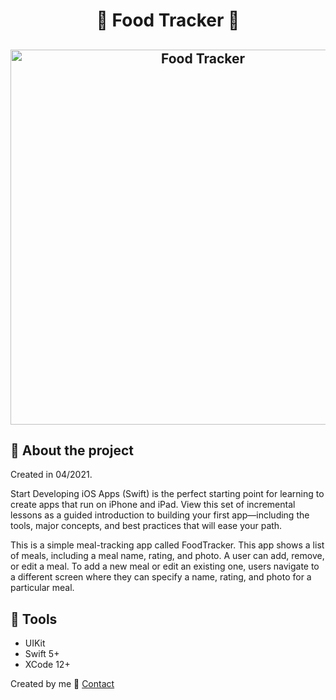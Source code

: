 <h1 align="center">
 🍣 Food Tracker 🥗
</h1>

<h2 align="center">
  <img alt="Food Tracker" src="https://imgur.com/e5qmyRK.png" width="600px"/>
</h2>

## :book:    About the project
<p>
Created in 04/2021.
</p>

<p> Start Developing iOS Apps (Swift) is the perfect starting point for learning to create apps that run on iPhone and iPad. View this set of incremental lessons as a guided introduction to building your first app—including the tools, major concepts, and best practices that will ease your path. </p>

<p> This is a simple meal-tracking app called FoodTracker. This app shows a list of meals, including a meal name, rating, and photo. A user can add, remove, or edit a meal. To add a new meal or edit an existing one, users navigate to a different screen where they can specify a name, rating, and photo for a particular meal.</p>

## :iphone: Tools
<ul>
  <li>UIKit</li>
  <li>Swift 5+</li>
  <li>XCode 12+</li>
</ul>

Created by me :wave: [Contact](https://www.linkedin.com/in/bernardojachegou/)
